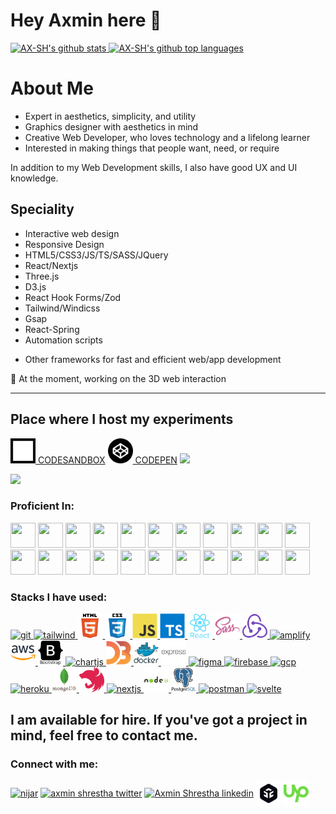 # Hey Axmin here 👋 


<!-- - Software Engineer by trade -->
<!-- - Technoholic and a life long learner by nature -->
<!-- - Originally a software engineer, who loves technology and is a lifelong learner-->



<a href="https://github.com/ax-sh">
  <img height="180em" src="https://github-readme-stats.vercel.app/api?username=ax-sh&show_icons=true&theme=merko&count_private=true" alt="AX-SH's github stats" />
  <img height="180em" src="https://github-readme-stats.vercel.app/api/top-langs/?username=ax-sh&theme=merko&layout=compact" alt="AX-SH's github top languages" />
</a>

# About Me

- Expert in aesthetics, simplicity, and utility
- Graphics designer with aesthetics in mind
- Creative Web Developer, who loves technology and a lifelong learner
- Interested in making things that people want, need, or require

<!--
self taught
**ax-sh/ax-sh** is a ✨ _special_ ✨ repository because its `README.md` (this file) appears on your GitHub profile.
I've got experience with frameworks like React, TailwindCSS, Flask and few others that I enjoy.
Here are some ideas to get you started:
I like to work on interesting projects and solve problems people are facing, and have also created a few other projects on my github. 
- 🔭 I’m currently working on ...
- 🌱 I’m currently learning ...
- 👯 I’m looking to collaborate on ...
- 🤔 I’m looking for help with ...
- 💬 Ask me about ...
- 📫 How to reach me: ...
- 😄 Pronouns: ...
- ⚡ Fun fact: ....
-->

<!-- I am Full-Stack Developer with good knowledge and understanding of UI/UX  -->
In addition to my Web Development skills, I also have good UX and UI knowledge.

<!-- Specialty -->
## Speciality 

- Interactive web design
- Responsive Design
- HTML5/CSS3/JS/TS/SASS/JQuery
- React/Nextjs <!--/Nestjs-->
- Three.js
- D3.js
- React Hook Forms/Zod
- Tailwind/Windicss
- Gsap
- React-Spring
- Automation scripts 



<!-- - NX -->
- Other frameworks for fast and efficient web/app development

<!-- Computer Vision
- Python
- OpenCV
- Pandas

 - FastAPI -->

<!--🌱 Aims to learn machine learning for computer vision activities -->

🔭 At the moment, working on the 3D web interaction

<!-- https://www.behance.net/axminshrestha -->
---

## Place where I host my experiments

 [<img src="/icons/codesandbox.svg"  width="40" height="40" /> CODESANDBOX](https://codesandbox.io/u/ax-sh)
 [<img src="/icons/codepen.svg"  width="40" height="40" /> CODEPEN](https://codepen.io/ax-sh/)
 ![](https://komarev.com/ghpvc/?username=ax-sh)
 
 ![](https://bit.ly/3i1g9F4)




<h3 align="left">Proficient In:</h3>
<p>
<img src="https://cdn.jsdelivr.net/gh/devicons/devicon/icons/react/react-original.svg"  width="40" height="40" />
<img src="https://cdn.jsdelivr.net/gh/devicons/devicon/icons/typescript/typescript-original.svg"   width="40" height="40" />
<img src="https://cdn.jsdelivr.net/gh/devicons/devicon/icons/threejs/threejs-original.svg"  width="40" height="40" />
<img src="https://cdn.jsdelivr.net/gh/devicons/devicon/icons/tailwindcss/tailwindcss-original-wordmark.svg"  width="40" height="40"/>
<img src="https://cdn.jsdelivr.net/gh/devicons/devicon/icons/sass/sass-original.svg"  width="40" height="40"/>    
<img src="https://cdn.jsdelivr.net/gh/devicons/devicon/icons/amazonwebservices/amazonwebservices-original.svg"  width="40" height="40"/>    
<img src="https://cdn.jsdelivr.net/gh/devicons/devicon/icons/apple/apple-original.svg"  width="40" height="40" />   
<img src="https://cdn.jsdelivr.net/gh/devicons/devicon/icons/bash/bash-original.svg"  width="40" height="40"/>   
<img src="https://cdn.jsdelivr.net/gh/devicons/devicon/icons/css3/css3-plain-wordmark.svg"  width="40" height="40"/>      
<img src="https://cdn.jsdelivr.net/gh/devicons/devicon/icons/git/git-original-wordmark.svg"  width="40" height="40"/>     
<img src="https://cdn.jsdelivr.net/gh/devicons/devicon/icons/graphql/graphql-plain-wordmark.svg"  width="40" height="40"/>       
<img src="https://cdn.jsdelivr.net/gh/devicons/devicon/icons/html5/html5-plain-wordmark.svg"  width="40" height="40"/>        
<img src="https://cdn.jsdelivr.net/gh/devicons/devicon/icons/jamstack/jamstack-original-wordmark.svg"  width="40" height="40"/>       
<img src="https://cdn.jsdelivr.net/gh/devicons/devicon/icons/javascript/javascript-original.svg"  width="40" height="40"/>
<img src="https://cdn.jsdelivr.net/gh/devicons/devicon/icons/jira/jira-original-wordmark.svg"  width="40" height="40"/>         
<img src="https://cdn.jsdelivr.net/gh/devicons/devicon/icons/jquery/jquery-original-wordmark.svg"  width="40" height="40"/>
<img src="https://cdn.jsdelivr.net/gh/devicons/devicon/icons/jupyter/jupyter-original-wordmark.svg"  width="40" height="40"/>
<img src="https://cdn.jsdelivr.net/gh/devicons/devicon/icons/socketio/socketio-original-wordmark.svg"  width="40" height="40"/>     
<img src="https://cdn.jsdelivr.net/gh/devicons/devicon/icons/sqlite/sqlite-plain-wordmark.svg"  width="40" height="40" />      
<img src="https://cdn.jsdelivr.net/gh/devicons/devicon/icons/storybook/storybook-original.svg"  width="40" height="40" />       
<img src="https://cdn.jsdelivr.net/gh/devicons/devicon/icons/yarn/yarn-original-wordmark.svg"  width="40" height="40" />   
<img src="https://cdn.jsdelivr.net/gh/devicons/devicon/icons/opencv/opencv-original-wordmark.svg"  width="40" height="40" />
</p>


<h3 align="left">Stacks I have used: </h3>
<p align="left"> <a href="https://git-scm.com/" target="_blank" rel="noreferrer"> <img src="https://www.vectorlogo.zone/logos/git-scm/git-scm-icon.svg" alt="git" width="40" height="40"/> </a> <a href="https://tailwindcss.com/" target="_blank" rel="noreferrer"> <img src="https://www.vectorlogo.zone/logos/tailwindcss/tailwindcss-icon.svg" alt="tailwind" width="40" height="40"/> </a> <a href="https://www.w3.org/html/" target="_blank" rel="noreferrer"> <img src="https://raw.githubusercontent.com/devicons/devicon/master/icons/html5/html5-original-wordmark.svg" alt="html5" width="40" height="40"/> </a> <a href="https://www.w3schools.com/css/" target="_blank" rel="noreferrer"> <img src="https://raw.githubusercontent.com/devicons/devicon/master/icons/css3/css3-original-wordmark.svg" alt="css3" width="40" height="40"/> </a> <a href="https://developer.mozilla.org/en-US/docs/Web/JavaScript" target="_blank" rel="noreferrer" > <img src="https://raw.githubusercontent.com/devicons/devicon/master/icons/javascript/javascript-original.svg" alt="javascript" width="40" height="40"/> </a> <a href="https://www.typescriptlang.org/" target="_blank" rel="noreferrer" > <img src="https://raw.githubusercontent.com/devicons/devicon/master/icons/typescript/typescript-original.svg" alt="typescript" width="40" height="40"/> </a> <a href="https://reactjs.org/" target="_blank" rel="noreferrer"> <img src="https://raw.githubusercontent.com/devicons/devicon/master/icons/react/react-original-wordmark.svg" alt="react" width="40" height="40"/> </a> <a href="https://sass-lang.com" target="_blank" rel="noreferrer"> <img src="https://raw.githubusercontent.com/devicons/devicon/master/icons/sass/sass-original.svg" alt="sass" width="40" height="40"/> </a> <a href="https://redux.js.org" target="_blank" rel="noreferrer"> <img src="https://raw.githubusercontent.com/devicons/devicon/master/icons/redux/redux-original.svg" alt="redux" width="40" height="40"/> </a> <a href="https://aws.amazon.com/amplify/" target="_blank" rel="noreferrer" > <img src="https://docs.amplify.aws/assets/logo-dark.svg" alt="amplify" width="40" height="40"/> </a> <a href="https://aws.amazon.com" target="_blank" rel="noreferrer"> <img src="https://raw.githubusercontent.com/devicons/devicon/master/icons/amazonwebservices/amazonwebservices-original-wordmark.svg" alt="aws" width="40" height="40"/> </a> <a href="https://getbootstrap.com" target="_blank" rel="noreferrer"> <img src="https://raw.githubusercontent.com/devicons/devicon/master/icons/bootstrap/bootstrap-plain-wordmark.svg" alt="bootstrap" width="40" height="40"/> </a> <a href="https://www.chartjs.org" target="_blank" rel="noreferrer"> <img src="https://www.chartjs.org/media/logo-title.svg" alt="chartjs" width="40" height="40"/> </a> <a href="https://d3js.org/" target="_blank" rel="noreferrer"> <img src="https://raw.githubusercontent.com/devicons/devicon/master/icons/d3js/d3js-original.svg" alt="d3js" width="40" height="40"/> </a> <a href="https://www.docker.com/" target="_blank" rel="noreferrer"> <img src="https://raw.githubusercontent.com/devicons/devicon/master/icons/docker/docker-original-wordmark.svg" alt="docker" width="40" height="40"/> </a> <a href="https://expressjs.com" target="_blank" rel="noreferrer"> <img src="https://raw.githubusercontent.com/devicons/devicon/master/icons/express/express-original-wordmark.svg" alt="express" width="40" height="40"/> </a> <a href="https://www.figma.com/" target="_blank" rel="noreferrer"> <img src="https://www.vectorlogo.zone/logos/figma/figma-icon.svg" alt="figma" width="40" height="40"/> </a> <a href="https://firebase.google.com/" target="_blank" rel="noreferrer"> <img src="https://www.vectorlogo.zone/logos/firebase/firebase-icon.svg" alt="firebase" width="40" height="40"/> </a> <a href="https://cloud.google.com" target="_blank" rel="noreferrer"> <img src="https://www.vectorlogo.zone/logos/google_cloud/google_cloud-icon.svg" alt="gcp" width="40" height="40"/> </a> <a href="https://heroku.com" target="_blank" rel="noreferrer"> <img src="https://www.vectorlogo.zone/logos/heroku/heroku-icon.svg" alt="heroku" width="40" height="40"/> </a> <a href="https://www.mongodb.com/" target="_blank" rel="noreferrer"> <img src="https://raw.githubusercontent.com/devicons/devicon/master/icons/mongodb/mongodb-original-wordmark.svg" alt="mongodb" width="40" height="40"/> </a> <a href="https://nestjs.com/" target="_blank" rel="noreferrer"> <img src="https://raw.githubusercontent.com/devicons/devicon/master/icons/nestjs/nestjs-plain.svg" alt="nestjs" width="40" height="40"/> </a> <a href="https://nextjs.org/" target="_blank" rel="noreferrer"> <img src="https://cdn.worldvectorlogo.com/logos/nextjs-2.svg" alt="nextjs" width="40" height="40"/> </a> <a href="https://nodejs.org" target="_blank" rel="noreferrer"> <img src="https://raw.githubusercontent.com/devicons/devicon/master/icons/nodejs/nodejs-original-wordmark.svg" alt="nodejs" width="40" height="40"/> </a> <a href="https://www.postgresql.org" target="_blank" rel="noreferrer"> <img src="https://raw.githubusercontent.com/devicons/devicon/master/icons/postgresql/postgresql-original-wordmark.svg" alt="postgresql" width="40" height="40"/> </a> <a href="https://postman.com" target="_blank" rel="noreferrer"> <img src="https://www.vectorlogo.zone/logos/getpostman/getpostman-icon.svg" alt="postman" width="40" height="40"/> </a> <a href="https://svelte.dev" target="_blank" rel="noreferrer"> <img src="https://upload.wikimedia.org/wikipedia/commons/1/1b/Svelte_Logo.svg" alt="svelte" width="40" height="40"/> </a> </p>
 
 ## I am available for hire. If you've got a project in mind, feel free to contact me. 
 
<h3 align="left">Connect with me:</h3>
<p align="left">
<a href="https://dev.to/axsh" target="blank"><img align="center" src="https://raw.githubusercontent.com/rahuldkjain/github-profile-readme-generator/master/src/images/icons/Social/devto.svg" alt="nijar" height="30" width="40" /></a>
<a href="https://twitter.com/ax___sh" target="blank"><img align="center" src="https://raw.githubusercontent.com/rahuldkjain/github-profile-readme-generator/master/src/images/icons/Social/twitter.svg" alt="axmin shrestha twitter" height="30" width="40" /></a>
<a href="https://linkedin.com/in/axmin/" target="blank"><img align="center" src="https://raw.githubusercontent.com/rahuldkjain/github-profile-readme-generator/master/src/images/icons/Social/linked-in-alt.svg" alt="Axmin Shrestha linkedin" height="30" width="40" /></a>
<a href="https://app.uxcel.com/ux/axmin" target="blank"><img align="center" src="/icons/uxcel.png" alt="Axmin Shrestha uxcel" height="40" width="40" /></a>
<a href="[https://app.uxcel.com/ux/axmin](https://www.upwork.com/freelancers/~01d68212e5c7f238fd)" target="blank"><img align="center" src="/icons/upwork-color.svg" alt="Axmin Shrestha upwork" height="40" width="40" /></a>
</p>
